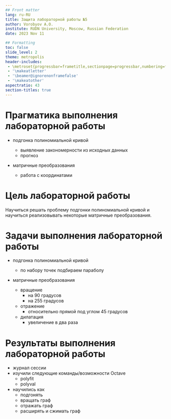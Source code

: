 ```yaml
---
## Front matter
lang: ru-RU
title: Защита лабораторной работы №5
author: Vorobyov A.O.
institute: RUDN University, Moscow, Russian Federation
date: 2023 Nov 11

## Formatting
toc: false
slide_level: 2
theme: metropolis
header-includes: 
 - \metroset{progressbar=frametitle,sectionpage=progressbar,numbering=fraction}
 - '\makeatletter'
 - '\beamer@ignorenonframefalse'
 - '\makeatother'
aspectratio: 43
section-titles: true
---
```


# Прагматика выполнения лабораторной работы

- подгонка полиномиальной кривой
  - выявление закономерности из исходных данных
  - прогноз

- матричные преобразования
  - работа с координатами

# Цель лабораторной работы

Научиться решать проблему подгонки полиномиальной кривой и научиться реализовывать некоторые матричные преобразования.

# Задачи выполнения лабораторной работы

- подгонка полиномиальной кривой
  - по набору точек подбираем параболу

- матричные преобразования
  - вращение
    - на 90 градусов
    - на 255 градусов
  - отражение
    - относительно прямой под углом 45 градусов
  - дилатация
    - увеличение в два раза

# Результаты выполнения лабораторной работы

- журнал сессии
- изучили следующие команды/возможности Octave
  - polyfit
  - polyval
- научились как
  - подгонять
  - вращать граф
  - отражать граф
  - расширять и сжимать граф
